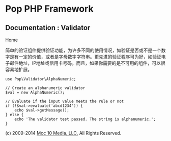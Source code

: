 Pop PHP Framework
=================

Documentation : Validator
-------------------------

Home

简单的验证组件提供验证功能，为许多不同的使用情况，如验证是否或不是一个数字是有一定的价值，或者是字母数字字符串。更先进的验证程序可为好，如验证电子邮件地址，IP地址或信用卡号码。而且，如果你需要的是不可用的组件，可以很容易地扩展。

    use Pop\Validator\AlphaNumeric;

    // Create an alphanumeric validator
    $val = new AlphaNumeric();

    // Evaluate if the input value meets the rule or not
    if (!$val->evaluate('abcd1234')) {
        echo $val->getMessage();
    } else {
        echo 'The validator test passed. The string is alphanumeric.';
    }

\(c) 2009-2014 [Moc 10 Media, LLC.](http://www.moc10media.com) All
Rights Reserved.
